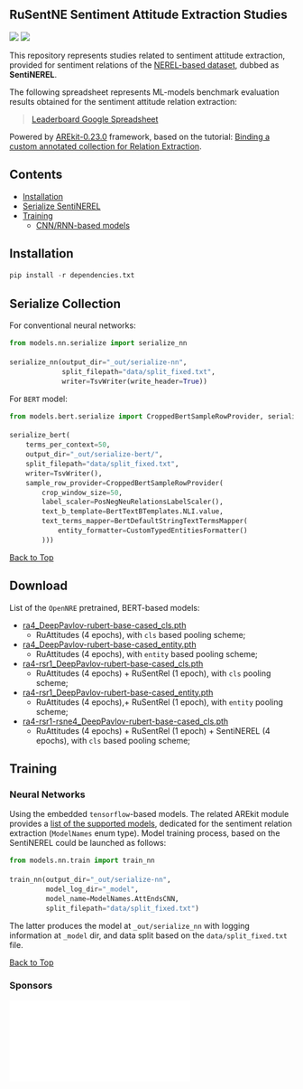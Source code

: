 ## RuSentNE Sentiment Attitude Extraction Studies

![](https://img.shields.io/badge/Python-3.6-brightgreen.svg)
![](https://img.shields.io/badge/AREkit-0.23.0-orange.svg)

This repository represents studies related to sentiment attitude extraction, provided for 
sentiment relations of the [NEREL-based dataset](https://github.com/nerel-ds/nerel), dubbed as **SentiNEREL**.

The following spreadsheet represents ML-models benchmark evaluation results
obtained for the sentiment attitude relation extraction:

> [Leaderboard Google Spreadsheet](https://docs.google.com/spreadsheets/d/1o4VVZZNraO_-dr-WnGU8LM2aEjTp8KjZhFmTab5e5DM/edit?usp=sharing)

Powered by [AREkit-0.23.0](https://github.com/nicolay-r/AREkit) framework, based on the tutorial:
[Binding a custom annotated collection for Relation Extraction](https://nicolay-r.github.io/blog/articles/2022-08/arekit-collection-bind).

## Contents

* [Installation](#installation)
* [Serialize SentiNEREL](#serialize-collection)
* [Training](#training)
    * [CNN/RNN-based models](#neural-networks)

## Installation

```python
pip install -r dependencies.txt
```

## Serialize Collection

For conventional neural networks:
```python
from models.nn.serialize import serialize_nn

serialize_nn(output_dir="_out/serialize-nn", 
             split_filepath="data/split_fixed.txt", 
             writer=TsvWriter(write_header=True))
```

For `BERT` model:
```python
from models.bert.serialize import CroppedBertSampleRowProvider, serialize_bert

serialize_bert(
    terms_per_context=50,
    output_dir="_out/serialize-bert/",
    split_filepath="data/split_fixed.txt",
    writer=TsvWriter(),
    sample_row_provider=CroppedBertSampleRowProvider(
        crop_window_size=50,
        label_scaler=PosNegNeuRelationsLabelScaler(),
        text_b_template=BertTextBTemplates.NLI.value,
        text_terms_mapper=BertDefaultStringTextTermsMapper(
            entity_formatter=CustomTypedEntitiesFormatter()
        )))
```

[Back to Top](#contents)

## Download
List of the `OpenNRE` pretrained, BERT-based models:
* [ra4_DeepPavlov-rubert-base-cased_cls.pth](https://disk.yandex.ru/d/fuGqPNBXPigttQ)
   * RuAttitudes (4 epochs), with `cls` based pooling scheme;
* [ra4_DeepPavlov-rubert-base-cased_entity.pth](https://disk.yandex.ru/d/ep_O-c1YVgu3Dw)
   * RuAttitudes (4 epochs), with `entity` based pooling scheme;
* [ra4-rsr1_DeepPavlov-rubert-base-cased_cls.pth](https://disk.yandex.ru/d/OwA6h5BioA9LOw)
   * RuAttitudes (4 epochs) + RuSentRel (1 epoch), with `cls` pooling scheme;
* [ra4-rsr1_DeepPavlov-rubert-base-cased_entity.pth](https://disk.yandex.ru/d/_SoRgM5pLVgVoQ)
   * RuAttitudes (4 epochs),+ RuSentRel (1 epoch), with `entity` pooling scheme;
* [ra4-rsr1-rsne4_DeepPavlov-rubert-base-cased_cls.pth](https://disk.yandex.ru/d/Ae09HxlKoOodHw) 
   * RuAttitudes (4 epochs) + RuSentRel (1 epoch) + SentiNEREL (4 epochs), with `cls` based pooling scheme;

## Training 

### Neural Networks

Using the embedded `tensorflow`-based models.
The related AREkit module provides a 
[list of the supported models](https://github.com/nicolay-r/AREkit/tree/0.22.1-rc/arekit/contrib/networks#models-list),
dedicated for the sentiment relation extraction (`ModelNames` enum type).
Model training process, based on the SentiNEREL could be launched as follows:

```python
from models.nn.train import train_nn

train_nn(output_dir="_out/serialize-nn",
         model_log_dir="_model",
         model_name=ModelNames.AttEndsCNN,
         split_filepath="data/split_fixed.txt")
```

The latter produces the model at `_out/serialize_nn` with logging information at `_model` dir, and 
data split based on the `data/split_fixed.txt` file.

[Back to Top](#contents)

### Sponsors

<p align="left">
    <img src="data/images/logo_msu.png"/>
</p>
